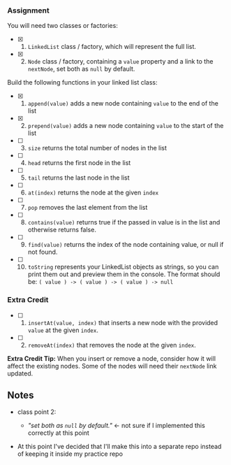 ### Assignment

You will need two classes or factories:

- [x] 1. `LinkedList` class / factory, which will represent the full list.
- [x] 2. `Node` class / factory, containing a `value` property and a link to the `nextNode`, set both as `null` by default.

Build the following functions in your linked list class:

- [x] 1. `append(value)` adds a new node containing `value` to the end of the list
- [x] 2. `prepend(value)` adds a new node containing `value` to the start of the list
- [ ] 3. `size` returns the total number of nodes in the list
- [ ] 4. `head` returns the first node in the list
- [ ] 5. `tail` returns the last node in the list
- [ ] 6. `at(index)` returns the node at the given `index`
- [ ] 7. `pop` removes the last element from the list
- [ ] 8. `contains(value)` returns true if the passed in value is in the list and otherwise returns false.
- [ ] 9. `find(value)` returns the index of the node containing value, or null if not found.
- [ ] 10. `toString` represents your LinkedList objects as strings, so you can print them out and preview them in the console.
    The format should be: `( value ) -> ( value ) -> ( value ) -> null`

### Extra Credit

- [ ] 1. `insertAt(value, index)` that inserts a new node with the provided `value` at the given `index`.
- [ ] 2. `removeAt(index)` that removes the node at the given `index`.

**Extra Credit Tip:** When you insert or remove a node, consider how it will affect the existing nodes. Some of the nodes will need their `nextNode` link updated.

## Notes
- class point 2:
  - *"set both as `null` by default."* <- not sure if I implemented this correctly at this point

- At this point I've decided that I'll make this into a separate repo instead of keeping it inside my practice repo